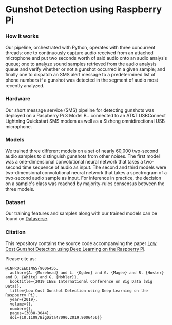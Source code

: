 # Gunshot Detection using Raspberry Pi

### How it works
Our  pipeline,  orchestrated  with  Python,  operates  with three  concurrent  threads:  one  to  continuously  capture  audio received  from  an  attached  microphone  and  put  two  seconds worth  of  said  audio  onto  an  audio  analysis  queue;  one  to analyze sound samples retrieved from the audio analysis queue and  verify  whether  or  not  a  gunshot  occurred  in  a  given sample;  and  finally  one  to  dispatch  an  SMS  alert  message to  a  predetermined  list  of  phone  numbers  if  a  gunshot  was detected in the segment of audio most recently analyzed. 

### Hardware
Our short message service (SMS) pipeline for detecting gunshots was deployed on a Raspberry Pi 3 Model B+ connected to an AT&T USBConnect Lightning Quickstart SMS modem as well as a Sizheng omnidirectional USB microphone. 

### Models
We trained three different models on a set of nearly 60,000 two-second audio samples to distinguish gunshots from other noises. The first model was a one-dimensional convolutional neural network that takes a two-second time sequence of audio as input. The second and third models were two-dimensional convolutional neural network that takes a spectrogram of a two-second audio sample as input. For inference in practice, the decision on a sample's class was reached by majority-rules consensus between the three models.

### Dataset
Our training features and samples along with our trained models can be found on [Dataverse](https://dataverse.harvard.edu/dataset.xhtml?persistentId=doi:10.7910/DVN/2KI6IH).

### Citation
This repository contains the source code accompanying the paper [Low Cost Gunshot Detection using Deep Learning on the Raspberry Pi](https://ieeexplore.ieee.org/abstract/document/9006456).

Please cite as:
```
@INPROCEEDINGS{9006456,
  author={A. {Morehead} and L. {Ogden} and G. {Magee} and R. {Hosler} and B. {White} and G. {Mohler}},
  booktitle={2019 IEEE International Conference on Big Data (Big Data)}, 
  title={Low Cost Gunshot Detection using Deep Learning on the Raspberry Pi}, 
  year={2019},
  volume={},
  number={},
  pages={3038-3044},
  doi={10.1109/BigData47090.2019.9006456}}
 ```
